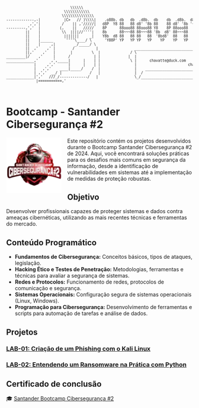 <pre style="font-size: 0.6rem;">

                              \\\\\\
                           \\\\\\\\\\\\
                          \\\\\\\\\\\\\\\
-------------,-|           |C>   // )\\\\|    .o88b. db   db  .d8b.  db    db  .d8b.  d888888b d888888b d88888b
           ,','|          /    || ,'/////|   d8P  Y8 88   88 d8' '8b 88    88 d8' '8b '~~88~~' '~~88~~' 88'  
---------,','  |         (,    ||   /////    8P      88ooo88 88ooo88 Y8    8P 88ooo88    88       88    88ooooo 
         ||    |          \\  ||||//''''|    8b      88~~~88 88~~~88 '8b  d8' 88~~~88    88       88    88~~~~~ 
         ||    |           |||||||     _|    Y8b  d8 88   88 88   88  '8bd8'  88   88    88       88    88.   
         ||    |______      ''''\____/ \      'Y88P' YP   YP YP   YP    YP    YP   YP    YP       YP    Y88888P
         ||    |     ,|         _/_____/ \
         ||  ,'    ,' |        /          |                 ___________________________________________
         ||,'    ,'   |       |         \  |              / \                                           \ 
_________|/    ,'     |      /           | |             |  |                                            | 
_____________,'      ,',_____|      |    | |              \ |      chavatte@duck.com                     | 
             |     ,','      |      |    | |                |                        chavatte.42web.io   | 
             |   ,','    ____|_____/    /  |                |    ________________________________________|___
             | ,','  __/ |             /   |                |  /                                            /
_____________|','   ///_/-------------/   |                 \_/____________________________________________/ 
              |===========,'                                                                                  
			  

</pre>

# **Bootcamp - Santander Cibersegurança #2**

<img align="left" src="./assets/santander_ciberseguranca.png" width="150" height="auto" style="margin-right:15px" />

Este repositório contém os projetos desenvolvidos durante o Bootcamp Santander Cibersegurança #2 de 2024. Aqui, você encontrará soluções práticas para os desafios mais comuns em segurança da informação, desde a identificação de vulnerabilidades em sistemas até a implementação de medidas de proteção robustas.

## Objetivo

Desenvolver profissionais capazes de proteger sistemas e dados contra ameaças cibernéticas, utilizando as mais recentes técnicas e ferramentas do mercado.

## Conteúdo Programático

* **Fundamentos de Cibersegurança:** Conceitos básicos, tipos de ataques, legislação.
* **Hacking Ético e Testes de Penetração:** Metodologias, ferramentas e técnicas para avaliar a segurança de sistemas.
* **Redes e Protocolos:** Funcionamento de redes, protocolos de comunicação e segurança.
* ****Sistemas Operacionais**:** Configuração segura de sistemas operacionais (Linux, Windows).
* **Programação para Cibersegurança:** Desenvolvimento de ferramentas e scripts para automação de tarefas e análise de dados.

## **Projetos**

### [LAB-01: Criação de um Phishing com o Kali Linux](./projects/LAB-01/README.md)

### [LAB-02:  Entendendo um Ransomware na Prática com Python]()

## Certificado de conclusão

 🎓 [Santander Bootcamp Cibersegurança #2]()
